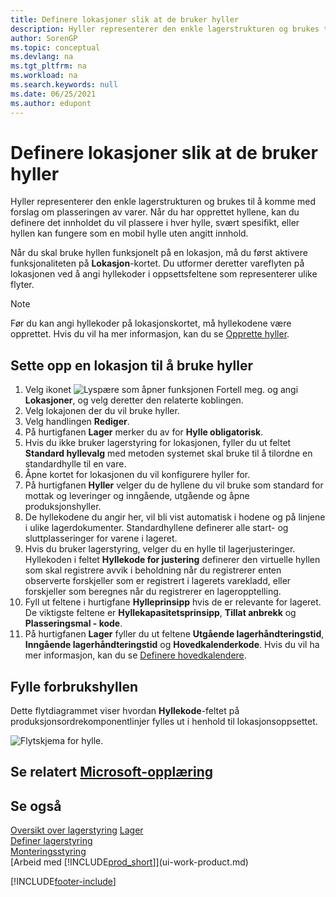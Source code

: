 ```yaml
---
title: Definere lokasjoner slik at de bruker hyller
description: Hyller representerer den enkle lagerstrukturen og brukes til å komme med forslag om plasseringen av og lokasjonen til varer.
author: SorenGP
ms.topic: conceptual
ms.devlang: na
ms.tgt_pltfrm: na
ms.workload: na
ms.search.keywords: null
ms.date: 06/25/2021
ms.author: edupont
---
```

# Definere lokasjoner slik at de bruker hyller

Hyller representerer den enkle lagerstrukturen og brukes til å komme med forslag om plasseringen av varer. Når du har opprettet hyllene, kan du definere det innholdet du vil plassere i hver hylle, svært spesifikt, eller hyllen kan fungere som en mobil hylle uten angitt innhold.  

Når du skal bruke hyllen funksjonelt på en lokasjon, må du først aktivere funksjonaliteten på **Lokasjon**-kortet. Du utformer deretter vareflyten på lokasjonen ved å angi hyllekoder i oppsettsfeltene som representerer ulike flyter.  

> [!NOTE]  
>  Før du kan angi hyllekoder på lokasjonskortet, må hyllekodene være opprettet. Hvis du vil ha mer informasjon, kan du se [Opprette hyller](warehouse-how-to-create-individual-bins.md).  

## Sette opp en lokasjon til å bruke hyller

1.  Velg ikonet ![Lyspære som åpner funksjonen Fortell meg.](media/ui-search/search_small.png "Fortell hva du vil gjøre") og angi **Lokasjoner**, og velg deretter den relaterte koblingen.  
2.  Velg lokajonen der du vil bruke hyller.  
3.  Velg handlingen **Rediger**.  
4.  På hurtigfanen **Lager** merker du av for **Hylle obligatorisk**.  
5.  Hvis du ikke bruker lagerstyring for lokasjonen, fyller du ut feltet **Standard hyllevalg** med metoden systemet skal bruke til å tilordne en standardhylle til en vare.  
6.  Åpne kortet for lokasjonen du vil konfigurere hyller for.
7.  På hurtigfanen **Hyller** velger du de hyllene du vil bruke som standard for mottak og leveringer og inngående, utgående og åpne produksjonshyller.  
8.  De hyllekodene du angir her, vil bli vist automatisk i hodene og på linjene i ulike lagerdokumenter. Standardhyllene definerer alle start- og sluttplasseringer for varene i lageret.  
9.  Hvis du bruker lagerstyring, velger du en hylle til lagerjusteringer. Hyllekoden i feltet **Hyllekode for justering** definerer den virtuelle hyllen som skal registrere avvik i beholdning når du registrerer enten observerte forskjeller som er registrert i lagerets varekladd, eller forskjeller som beregnes når du registrerer en lageropptelling.  
10. Fyll ut feltene i hurtigfane **Hylleprinsipp** hvis de er relevante for lageret. De viktigste feltene er **Hyllekapasitetsprinsipp**, **Tillat anbrekk** og **Plasseringsmal - kode**.  
11. På hurtigfanen **Lager** fyller du ut feltene **Utgående lagerhåndteringstid**, **Inngående lagerhåndteringstid** og **Hovedkalenderkode**. Hvis du vil ha mer informasjon, kan du se [Definere hovedkalendere](across-how-to-assign-base-calendars.md).

## Fylle forbrukshyllen

Dette flytdiagrammet viser hvordan **Hyllekode**-feltet på produksjonsordrekomponentlinjer fylles ut i henhold til lokasjonsoppsettet.

![Flytskjema for hylle.](media/binflow.png "BinFlow")  

## Se relatert [Microsoft-opplæring](/training/modules/configure-bins-location/)

## Se også

[Oversikt over lagerstyring](design-details-warehouse-management.md)
[Lager](inventory-manage-inventory.md)  
[Definer lagerstyring](warehouse-setup-warehouse.md)     
[Monteringsstyring](assembly-assemble-items.md)    
[Arbeid med [!INCLUDE[prod_short](includes/prod_short.md)]](ui-work-product.md)


[!INCLUDE[footer-include](includes/footer-banner.md)]

